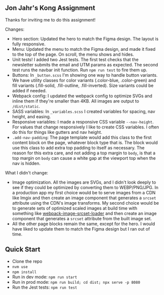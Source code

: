 ## Jon Jahr's Kong Assignment

Thanks for inviting me to do this assignment!  

Changes:

* Hero section: Updated the hero to match the Figma design.  The layout is fully responsive.
* Menu: Updated the menu to match the Figma design, and made it fixed to the top of the page.  On scroll, the menu shows and hides.
* Unit tests!  I added two Jest tests.  The first test checks that the newsletter submits the email and UTM params as expected.  The second test runs the navbar init function.  Run `npm run test` to fire them up.
* Buttons: In `_button.scss` I'm showing one way to handle button variants.  We have utility classes for color variants (.color-blue, .color-green) and fill variants (.fill-solid, .fill-outline, .fill-inverted).  Size variants could be added if needed.  
* Webpack config: I updated the webpack config to optimize SVGs and inline them if they're smaller than 4KB.  All images are output to `/dist/static`.
* SASS variables: In `_variables.scss` I created variables for spacing, nav height, and easing.
* Responsive variables: I made a responsive CSS variable `--nav-height`.  For values that change responsively I like to create CSS variables.  I often do this for things like gutters and nav height.
* `.add-nav-padding`: The page template would add this class to the first content block on the page, whatever block type that is.  The block would use this class to add extra top padding to itself as necessary.  The reason for this extra care, and not adding a top margin to `body`, is that a top margin on `body` can cause a white gap at the viewport top when the nav is hidden.

What I didn't change:

* Image optimization.  All the images are SVGs, and I didn't look deeply to see if they could be optimized by converting them to WEBP/PNG/JPG.  In a production app my first choice would be to serve images from a CDN like Imgix and then create an image component that generates a `srcset` attribute using the CDN's image transforms.  My second choice would be to generate sets of optimized scaled images at build time with something like [webpack-image-srcset-loader](https://github.com/Calvin-LL/webpack-image-srcset-loader) and then create an image component that generates a `srcset` attribute from the built image set.
* All the other page blocks remain the same, except for the hero.  I would have liked to update them to match the Figma design but I ran out of time.  

## Quick Start

* Clone the repo
* `nvm use`
* `npm install`
* Run in dev mode: `npm run start`
* Run in prod mode: `npm run build; cd dist; npx serve -p 8080`
* Run the Jest tests: `npm run test`